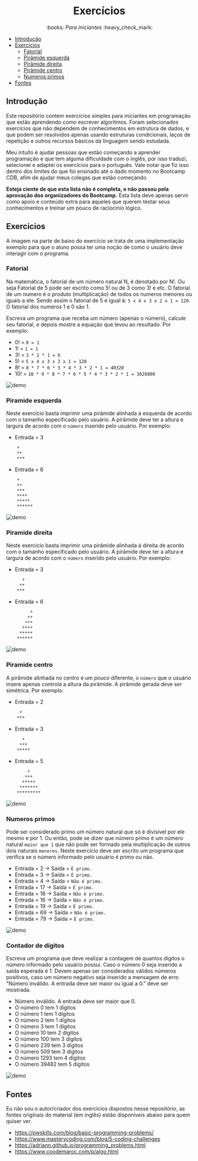 <h1 align="center">
    Exercícios
</h1>

<p align="center">:books: <em>Para iniciantes</em> :heavy_check_mark:</p>

<!--toc:start-->

- [Introdução](#introdução)
- [Exercicios](#exercicios)
    - [Fatorial](#fatorial)
    - [Pirâmide esquerda](#piramide-esquerda)
    - [Pirâmide direita](#piramide-direita)
    - [Pirâmide centro](#piramide-centro)
    - [Numeros primos](#numeros-primos)
- [Fontes](#fontes)

<!--toc:end-->

## Introdução

Este repositório contem exercícios simples para iniciantes em programação que estão aprendendo como escrever algoritmos.
Foram selecionados exercícios que não dependem de conhecimentos em estrutura de dados, e que podem ser resolvidos apenas usando estruturas condicionais, laços de repetição e outros recursos básicos da linguagem sendo estudada.

Meu intuíto é ajudar pessoas que estão começando a aprender programação e que tem alguma dificuldade com o inglês, por isso traduzi, selecionei e adaptei os exercícios para o português. Vale notar
que fiz isso dentro dos limites do que foi ensinado até o dado momento no Bootcamp CDB, afím de ajudar meus colegas que estão começando. 

**Esteja ciente de que esta lista não é completa, e não passou pela aprovação dos organizadores do Bootcamp.**
Esta lista deve apenas servir como apoio e conteúdo extra para aqueles que querem testar seus conhecimentos e treinar um pouco de raciocínio lógico.

## Exercicios

A imagem na parte de baixo do exercício se trata de uma implementação exemplo para que o aluno possa ter uma noção de como o usuário deve interagir com o programa.

### Fatorial

Na matemática, o fatorial de um número natural N, é denotado por N!. Ou seja Fatorial de 5 pode ser escrito como 5! ou de 3 como 3! e etc.
O fatorial de um numero é o produto (multiplicação) de todos os numeros menores ou iguais a ele. Sendo assim o fatorial de 5 é igual á: `5 x 4 x 3 x 2 x 1 = 120`. O fatorial dos numeros 1 e 0 são 1.

Escreva um programa que receba um número (apenas o número), calcule seu fatorial, e depois mostre a equação que levou ao resultado. Por exemplo: 
- 0! = `0 = 1`
- 1! = `1 = 1`
- 3! = `3 * 2 * 1 = 6`
- 5! = `5 x 4 x 3 x 2 x 1 = 120`
- 8! = `8 * 7 * 6 * 5 * 4 * 3 * 2 * 1 = 40320`
- 10! = `10 * 9 * 8 * 7 * 6 * 5 * 4 * 3 * 2 * 1 = 3628800`

![demo](./imagens/fatorial.gif)

### Piramide esquerda

Neste exercício basta imprimir uma pirâmide alinhada á esquerda de acordo com o tamanho especificado pelo usuário. A pirâmide deve ter a altura 
e largura de acordo com o `número` inserido pelo usuário. Por exemplo:

- Entrada = 3
```
    *
    **
    ***
```
- Entrada = 6
```
    *
    **
    ***
    ****
    *****
    ******
```

![demo](./imagens/piramide.gif)

### Piramide direita

Neste exercício basta imprimir uma pirâmide alinhada á direita de acordo com o tamanho especificado pelo usuário. A pirâmide deve ter a altura 
e largura de acordo com o `número` inserido pelo usuário. Por exemplo:

- Entrada = 3
```
      *
     **
    ***
```
- Entrada = 6
```
         *
        **
       ***
      ****
     *****
    ******
```

![demo](./imagens/piramideDireita.gif)

### Piramide centro

A pirâmide alinhada no centro é um pouco diferente, o `número` que o usuário insere apenas controla a altura da pirâmide. A pirâmide gerada deve ser
simétrica. Por exemplo:

- Entrada = 2
```
     *
    ***
```
- Entrada = 3
```
      *
     ***
    *****
```
- Entrada = 5
```
        *
       ***
      *****
     *******
    *********
```

![demo](./imagens/piramideCentro.gif)

### Numeros primos

Pode ser considerado primo um número natural que só é divisível por ele mesmo e por 1. Ou então, pode se dizer que número primo é um número natural `maior que 1` que não pode ser formado pela multiplicação de outros dois naturais `menores`.
Neste exercício deve ser escrito um programa que verifica se o número informado pelo usuário é primo ou não.

- Entrada = 2  -> Saída = `É primo.`
- Entrada = 3  -> Saída = `É primo.`
- Entrada = 4  -> Saída = `Não é primo.`
- Entrada = 17 -> Saída =  `É primo.`
- Entrada = 18 -> Saída =  `Não é primo.`
- Entrada = 16 -> Saída =  `Não é primo.`
- Entrada = 19 -> Saída =  `É primo.`
- Entrada = 69 -> Saída =  `Não é primo.`
- Entrada = 79 -> Saída =  `É primo.`

![demo](./imagens/primos.gif)

### Contador de dígitos

Escreva um programa que deve realizar a contagem de quantos dígitos o número informado pelo usuário possui. Caso o número 0 seja inserido a saída esperada é 1.
Devem apenas ser considerados válidos números positivos, caso um número negativo seja inserido a mensagem de erro "Número inválido. A entrada deve ser maior ou igual a 0." deve ser mostrada.

- Número inválido. A entrada deve ser maior que 0.
- O número 0 tem 1 dígitos
- O número 1 tem 1 dígitos
- O número 2 tem 1 dígitos
- O número 3 tem 1 dígitos
- O número 10 tem 2 dígitos
- O número 100 tem 3 dígitos
- O número 239 tem 3 dígitos
- O número 509 tem 3 dígitos
- O número 1293 tem 4 dígitos
- O número 39482 tem 5 dígitos

![demo](./imagens/digitos.gif)

## Fontes

Eu não sou o autor/criador dos exercícios dispostos nesse repositório, as fontes originais do material (em inglês) estão disponíveis abaixo para quem quiser ver.

- https://pwskills.com/blog/basic-programming-problems/
- https://www.masterycoding.com/blog/5-coding-challenges
- https://adriann.github.io/programming_problems.html
- https://www.coodemaroc.com/p/algo.html
